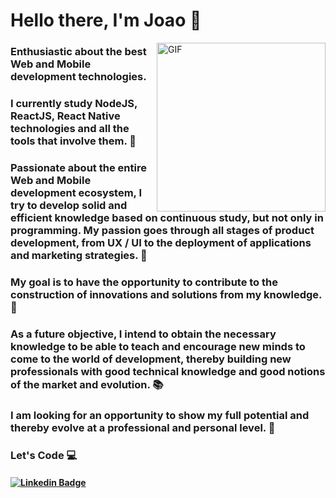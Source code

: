
# Hello there, I'm Joao 👋


<img align="right" height="270px" alt="GIF" src="https://media.giphy.com/media/3oKIPtjElfqwMOTbH2/giphy.gif" />

### Enthusiastic about the best Web and Mobile development technologies.

### I currently study NodeJS, ReactJS, React Native technologies and all the tools that involve them. 🌱

### Passionate about the entire Web and Mobile development ecosystem, I try to develop solid and efficient knowledge based on continuous study, but not only in programming. My passion goes through all stages of product development, from UX / UI to the deployment of applications and marketing strategies. 💜

### My goal is to have the opportunity to contribute to the construction of innovations and solutions from my knowledge. 🚧

### As a future objective, I intend to obtain the necessary knowledge to be able to teach and encourage new minds to come to the world of development, thereby building new professionals with good technical knowledge and good notions of the market and evolution. 📚

### I am looking for an opportunity to show my full potential and thereby evolve at a professional and personal level. 🚀

### Let's Code 💻 

#### [![Linkedin Badge](https://img.shields.io/badge/-linkedin-%230077B5?style=for-the-badge&logo=linkedin&logoColor=white)](https://www.linkedin.com/in/jo%C3%A3o-gomes-b732541a4/)




